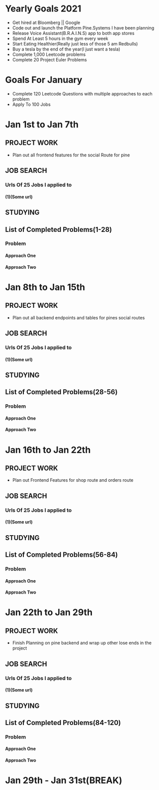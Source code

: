 # Yearly Goals 2021
- Get hired at Bloomberg || Google
- Code out and launch the Platform Pine.Systems I have been planning
- Release Voice Assistant(B.R.A.I.N.S) app to both app stores 
- Spend At Least 5 hours in the gym every week
- Start Eating Healthier(Really just less of those 5 am Redbulls) 
- Buy a tesla by the end of the year(I just want a tesla) 
- Complete 1,000 Leetcode problems
- Complete 20 Project Euler Problems
# Goals For January
- Complete 120 Leetcode Questions with multiple approaches to each problem
- Apply To 100 Jobs
# Jan 1st to Jan 7th

## PROJECT WORK
- Plan out all frontend features for the social Route for pine


## JOB SEARCH
### Urls Of 25 Jobs I applied to
#### (1)(Some url)


## STUDYING
## List of Completed Problems(1-28)
### Problem
#### Approach One
#### Approach Two





# Jan 8th to Jan 15th
## PROJECT WORK
- Plan out all backend endpoints and tables for pines social routes

## JOB SEARCH
### Urls Of 25 Jobs I applied to
#### (1)(Some url)


## STUDYING
## List of Completed Problems(28-56)
### Problem
#### Approach One
#### Approach Two


# Jan 16th to Jan 22th
## PROJECT WORK
- Plan out Frontend Features for shop route and orders route

## JOB SEARCH
### Urls Of 25 Jobs I applied to
#### (1)(Some url)


## STUDYING
## List of Completed Problems(56-84)
### Problem
#### Approach One
#### Approach Two

# Jan 22th to Jan 29th
## PROJECT WORK
- Finish Planning on pine backend and wrap up other lose ends in the project

## JOB SEARCH
### Urls Of 25 Jobs I applied to
#### (1)(Some url)


## STUDYING
## List of Completed Problems(84-120)
### Problem
#### Approach One
#### Approach Two

# Jan 29th - Jan 31st(BREAK)
